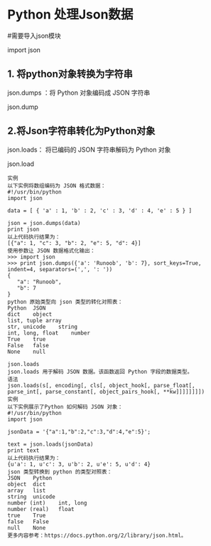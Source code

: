 # Python 处理Json数据

#需要导入json模块

import json


## 1. 将python对象转换为字符串

json.dumps ：将 Python 对象编码成 JSON 字符串

json.dump

## 2.将Json字符串转化为Python对象

json.loads： 将已编码的 JSON 字符串解码为 Python 对象

json.load

 ```
实例
以下实例将数组编码为 JSON 格式数据：
#!/usr/bin/python
import json

data = [ { 'a' : 1, 'b' : 2, 'c' : 3, 'd' : 4, 'e' : 5 } ]

json = json.dumps(data)
print json
以上代码执行结果为：
[{"a": 1, "c": 3, "b": 2, "e": 5, "d": 4}]
使用参数让 JSON 数据格式化输出：
>>> import json
>>> print json.dumps({'a': 'Runoob', 'b': 7}, sort_keys=True, indent=4, separators=(',', ': '))
{
    "a": "Runoob",
    "b": 7
}
python 原始类型向 json 类型的转化对照表：
Python	JSON
dict	object
list, tuple	array
str, unicode	string
int, long, float	number
True	true
False	false
None	null
 ```

 ```
json.loads
json.loads 用于解码 JSON 数据。该函数返回 Python 字段的数据类型。
语法
json.loads(s[, encoding[, cls[, object_hook[, parse_float[, parse_int[, parse_constant[, object_pairs_hook[, **kw]]]]]]]])
实例
以下实例展示了Python 如何解码 JSON 对象：
#!/usr/bin/python
import json

jsonData = '{"a":1,"b":2,"c":3,"d":4,"e":5}';

text = json.loads(jsonData)
print text
以上代码执行结果为：
{u'a': 1, u'c': 3, u'b': 2, u'e': 5, u'd': 4}
json 类型转换到 python 的类型对照表：
JSON	Python
object	dict
array	list
string	unicode
number (int)	int, long
number (real)	float
true	True
false	False
null	None
更多内容参考：https://docs.python.org/2/library/json.html。

 ```
